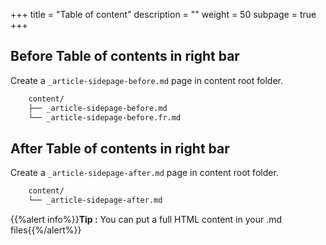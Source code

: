 +++
title = "Table of content"
description = ""
weight = 50
subpage = true
+++


## Before Table of contents in right bar
Create a `_article-sidepage-before.md` page in content root folder.

```bash
	content/
	├──	_article-sidepage-before.md
	└──	_article-sidepage-before.fr.md
```


## After Table of contents in right bar
Create a `_article-sidepage-after.md` page in content root folder.

```bash
	content/
	└──	_article-sidepage-after.md
```


{{%alert info%}}**Tip :** You can put a full HTML content in your .md files{{%/alert%}}